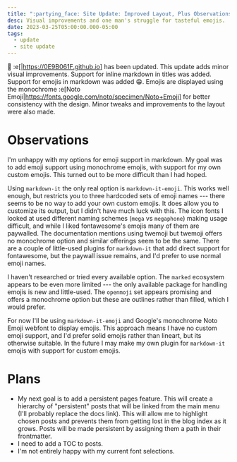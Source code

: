 ```yaml
---
title: ":partying_face: Site Update: Improved Layout, Plus Observations and Plans"
desc: Visual improvements and one man's struggle for tasteful emojis.
date: 2023-03-25T05:00:00.000-05:00
tags:
  - update
  - site update
---
```


:tada: :e[|https://0E9B061F.github.io] has been updated. This
update adds minor visual improvements. Support for inline markdown in titles was
added. Support for emojis in markdown was added :grin:. Emojis are displayed
using the monochrome :e[Noto
Emoji|https://fonts.google.com/noto/specimen/Noto+Emoji] for better consistency
with the design. Minor tweaks and improvements to the layout were also made. 

# Observations

I'm unhappy with my options for emoji support in markdown. My goal was to add
emoji support using monochrome emojis, with support for my own custom emojis.
This turned out to be more difficult than I had hoped.

Using `markdown-it` the only real option is `markdown-it-emoji`. This works well
enough, but restricts you to three hardcoded sets of emoji names --- there seems
to be no way to add your own custom emojis. It does allow you to customize its
output, but I didn't have much luck with this. The icon fonts I looked at used
different naming schemes (`mega` vs `megaphone`) making usage difficult, and
while I liked fontawesome's emojis many of them are paywalled. The documentation
mentions using twemoji but twemoji offers no monochrome option and similar
offerings seem to be the same. There are a couple of little-used plugins for
`markdown-it` that add direct support for fontawesome, but the paywall issue
remains, and I'd prefer to use normal emoji names.

I haven't researched or tried every available option. The `marked` ecosystem
appears to be even more limited --- the only available package for handling
emojis is new and little-used. The `openmoji` set appears promising and offers a
monochrome option but these are outlines rather than filled, which I would
prefer.

For now I'll be using `markdown-it-emoji` and Google's monochrome Noto Emoji
webfont to display emojis. This approach means I have no custom emoji support,
and I'd prefer solid emojis rather than lineart, but its otherwise suitable. In
the future I may make my own plugin for `markdown-it` emojis with support for
custom emojis.

# Plans

* My next goal is to add a persistent pages feature. This will create a
  hierarchy of "persistent" posts that will be linked from the main menu (I'll
  probably replace the docs link). This will allow me to highlight chosen posts
  and prevents them from getting lost in the blog index as it grows. Posts will
  be made persistent by assigning them a path in their frontmatter.
* I need to add a TOC to posts.
* I'm not entirely happy with my current font selections.